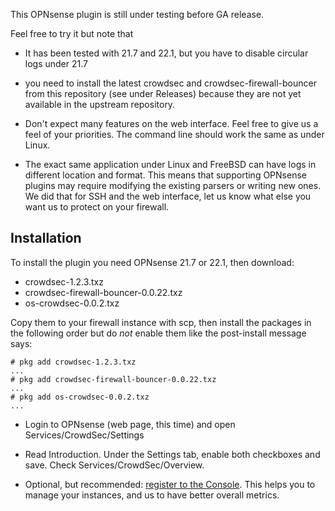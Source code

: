 
This OPNsense plugin is still under testing before GA release.

Feel free to try it but note that

 * It has been tested with 21.7 and 22.1, but you have to disable circular logs under 21.7

 * you need to install the latest crowdsec and crowdsec-firewall-bouncer from this repository (see under Releases)
   because they are not yet available in the upstream repository.

 * Don't expect many features on the web interface. Feel free to give us a feel of your priorities. The command line
   should work the same as under Linux.

 * The exact same application under Linux and FreeBSD can have logs in different location and format. This means that
   supporting OPNsense plugins may require modifying the existing parsers or writing new ones. We did that for SSH
   and the web interface, let us know what else you want us to protect on your firewall.


Installation
------------

To install the plugin you need OPNsense 21.7 or 22.1, then download:

 * crowdsec-1.2.3.txz
 * crowdsec-firewall-bouncer-0.0.22.txz
 * os-crowdsec-0.0.2.txz

Copy them to your firewall instance with scp, then install the packages in the
following order but do *not* enable them like the post-install message says:

```
# pkg add crowdsec-1.2.3.txz
...
# pkg add crowdsec-firewall-bouncer-0.0.22.txz
...
# pkg add os-crowdsec-0.0.2.txz
...
```

 * Login to OPNsense (web page, this time) and open Services/CrowdSec/Settings

 * Read Introduction. Under the Settings tab, enable both checkboxes and save. Check Services/CrowdSec/Overview.

 * Optional, but recommended: [register to the Console](https://app.crowdsec.net/).
   This helps you to manage your instances, and us to have better overall metrics.

